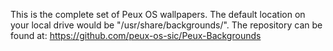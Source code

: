 This is the complete set of Peux OS wallpapers. 
The default location on your local drive would be "/usr/share/backgrounds/". 
The repository can be found at: https://github.com/peux-os-sic/Peux-Backgrounds
